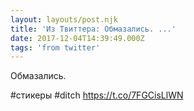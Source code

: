 ```yaml
---
layout: layouts/post.njk
title: 'Из Твиттера: Обмазались. ...'
date: 2017-12-04T14:39:49.000Z
tags: 'from twitter'
---
```



Обмазались. 

#стикеры #ditch https://t.co/7FGCisLlWN
